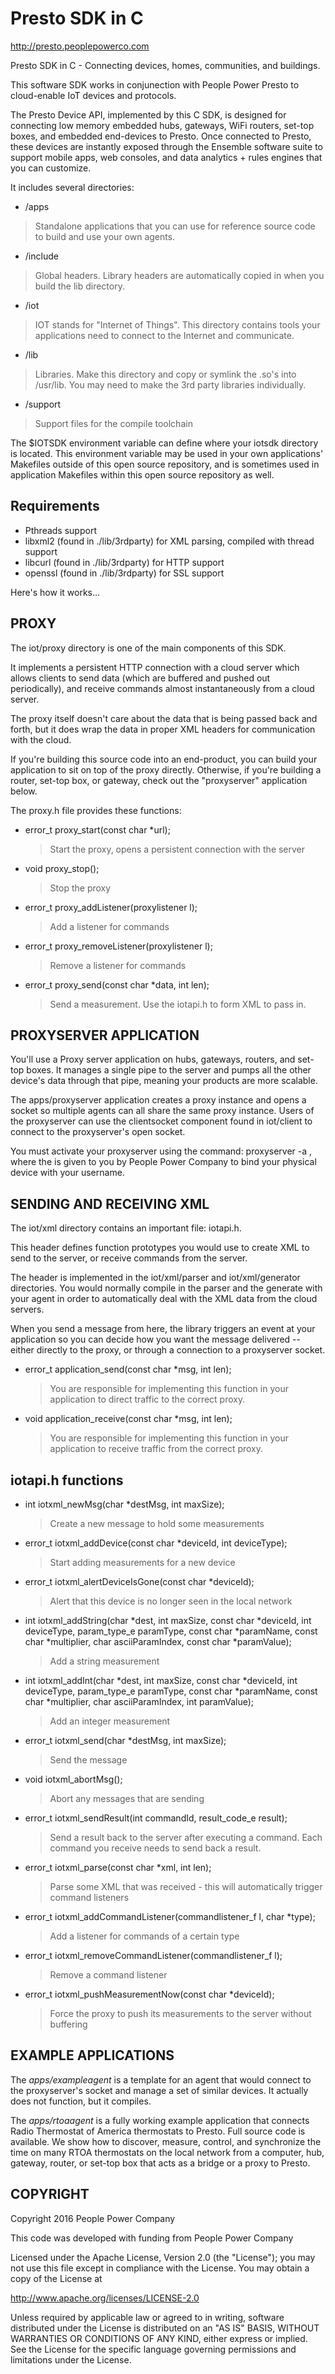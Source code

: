 Presto SDK in C
=====================
http://presto.peoplepowerco.com

Presto SDK in C - Connecting devices, homes, communities, and buildings.

This software SDK works in conjunection with People Power Presto to cloud-enable IoT devices and protocols.

The Presto Device API, implemented by this C SDK, is designed for connecting low memory embedded hubs, gateways, WiFi routers, set-top boxes, and embedded end-devices to Presto. Once connected to Presto, these devices are instantly exposed through the Ensemble software suite to support mobile apps, web consoles, and data analytics + rules engines that you can customize.

It includes several directories:
* /apps
> Standalone applications that you can use for reference source code to build and use your own agents.

* /include
> Global headers. Library headers are automatically copied in when you build the lib directory.

* /iot
> IOT stands for "Internet of Things". This directory contains tools your applications need to connect to the Internet and communicate.

* /lib
> Libraries. Make this directory and copy or symlink the .so's into /usr/lib.  You may need to make the 3rd party libraries individually.

* /support
> Support files for the compile toolchain

The $IOTSDK environment variable can define where your iotsdk directory is
located. This environment variable may be used in your own applications'
Makefiles outside of this open source repository, and is sometimes
used in application Makefiles within this open source repository as well.


Requirements
--------------
* Pthreads support
* libxml2 (found in ./lib/3rdparty) for XML parsing, compiled with thread support
* libcurl (found in ./lib/3rdparty) for HTTP support
* openssl (found in ./lib/3rdparty) for SSL support



Here's how it works...

PROXY
-----
The iot/proxy directory is one of the main components of this SDK. 

It implements a persistent HTTP connection with a cloud server which allows 
clients to send data (which are buffered and pushed out periodically),
and receive commands almost instantaneously from a cloud server.

The proxy itself doesn't care about the data that is being passed back and
forth, but it does wrap the data in proper XML headers for communication
with the cloud.

If you're building this source code into an end-product, you can build
your application to sit on top of the proxy directly.  Otherwise, if you're
building a router, set-top box, or gateway, check out the "proxyserver" application
below.

The proxy.h file provides these functions:

* error_t proxy_start(const char *url);
    > Start the proxy, opens a persistent connection with the server

* void proxy_stop();
    > Stop the proxy

* error_t proxy_addListener(proxylistener l);
    > Add a listener for commands

* error_t proxy_removeListener(proxylistener l);
    > Remove a listener for commands

* error_t proxy_send(const char *data, int len);
    > Send a measurement. Use the iotapi.h to form XML to pass in.


PROXYSERVER APPLICATION
-----------------------
You'll use a Proxy server application on hubs, gateways, routers, and set-top boxes.
It manages a single pipe to the server and pumps all the other device's
data through that pipe, meaning your products are more scalable.

The apps/proxyserver application creates a proxy instance and opens a socket so 
multiple agents can all share the same proxy instance.  Users of the proxyserver
can use the clientsocket component found in iot/client to connect to the 
proxyserver's open socket.

You must activate your proxyserver using the command: proxyserver -a <key>,
where the <key> is given to you by People Power Company to bind your
physical device with your username.


SENDING AND RECEIVING XML
--------------------------------------
The iot/xml directory contains an important file:  iotapi.h.

This header defines function prototypes you would use to create XML
to send to the server, or receive commands from the server.

The header is implemented in the iot/xml/parser and iot/xml/generator 
directories. You would normally compile in the parser and the generate
with your agent in order to automatically deal with the XML data from the
cloud servers.

When you send a message from here, the library triggers an event at your
application so you can decide how you want the message delivered --
either directly to the proxy, or through a connection to a proxyserver socket.
* error_t application_send(const char *msg, int len);
    > You are responsible for implementing this function in your application to direct traffic
    to the correct proxy.

* void application_receive(const char *msg, int len);
    > You are responsible for implementing this function in your application to receive traffic
    from the correct proxy.

iotapi.h functions
-------------------
* int iotxml_newMsg(char *destMsg, int maxSize);
    > Create a new message to hold some measurements

* error_t iotxml_addDevice(const char *deviceId, int deviceType);
    > Start adding measurements for a new device

* error_t iotxml_alertDeviceIsGone(const char *deviceId);
    > Alert that this device is no longer seen in the local network

* int iotxml_addString(char *dest, int maxSize, const char *deviceId, int deviceType, param_type_e paramType, const char *paramName, const char *multiplier, char asciiParamIndex, const char *paramValue);
    > Add a string measurement

* int iotxml_addInt(char *dest, int maxSize, const char *deviceId, int deviceType, param_type_e paramType, const char *paramName, const char *multiplier, char asciiParamIndex, int paramValue);
    > Add an integer measurement

* error_t iotxml_send(char *destMsg, int maxSize);
    > Send the message

* void iotxml_abortMsg();
    > Abort any messages that are sending

* error_t iotxml_sendResult(int commandId, result_code_e result);
    > Send a result back to the server after executing a command. Each command you receive needs to send back a result.

* error_t iotxml_parse(const char *xml, int len);
    > Parse some XML that was received - this will automatically trigger command listeners

* error_t iotxml_addCommandListener(commandlistener_f l, char *type);
    > Add a listener for commands of a certain type

* error_t iotxml_removeCommandListener(commandlistener_f l);
    > Remove a command listener

* error_t iotxml_pushMeasurementNow(const char *deviceId);
    > Force the proxy to push its measurements to the server without buffering



EXAMPLE APPLICATIONS
---------------------
The *apps/exampleagent* is a template for an agent that would connect to the
proxyserver's socket and manage a set of similar devices.  It actually
does not function, but it compiles. 

The *apps/rtoaagent* is a fully working example application that connects
Radio Thermostat of America thermostats to Presto.  Full source
code is available. We show how to discover, measure, control, and 
synchronize the time on many RTOA thermostats on the local network from
a computer, hub, gateway, router, or set-top box that acts as a bridge
or a proxy to Presto.



COPYRIGHT
----------
Copyright 2016 People Power Company

This code was developed with funding from People Power Company

Licensed under the Apache License, Version 2.0 (the "License");
you may not use this file except in compliance with the License.
You may obtain a copy of the License at

http://www.apache.org/licenses/LICENSE-2.0

Unless required by applicable law or agreed to in writing, software
distributed under the License is distributed on an "AS IS" BASIS,
WITHOUT WARRANTIES OR CONDITIONS OF ANY KIND, either express or implied.
See the License for the specific language governing permissions and
limitations under the License.

